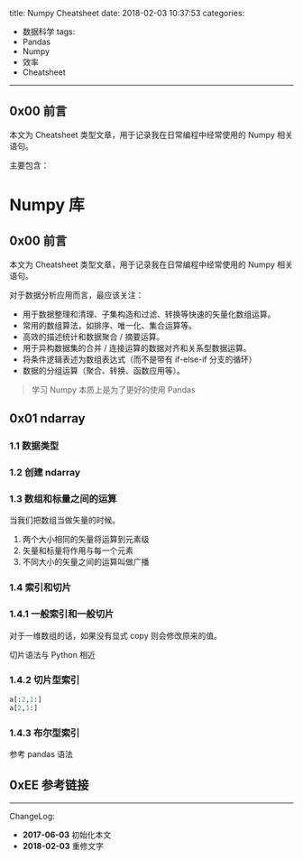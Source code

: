 title: Numpy Cheatsheet
date: 2018-02-03 10:37:53
categories:
 - 数据科学
tags:
 - Pandas
 - Numpy
 - 效率
 - Cheatsheet

---

## 0x00 前言

本文为 Cheatsheet 类型文章，用于记录我在日常编程中经常使用的 Numpy 相关语句。

主要包含：

# Numpy 库

## 0x00 前言

本文为 Cheatsheet 类型文章，用于记录我在日常编程中经常使用的 Numpy 相关语句。

对于数据分析应用而言，最应该关注：

- 用于数据整理和清理、子集构造和过滤、转换等快速的矢量化数组运算。
- 常用的数组算法，如排序、唯一化、集合运算等。
- 高效的描述统计和数据聚合 / 摘要运算。
- 用于异构数据集的合并 / 连接运算的数据对齐和关系型数据运算。
- 将条件逻辑表述为数组表达式（而不是带有 if-else-if 分支的循环）
- 数据的分组运算（聚合、转换、函数应用等）。

> 学习 Numpy 本质上是为了更好的使用 Pandas

## 0x01 ndarray

### 1.1 数据类型

### 1.2 创建 ndarray

### 1.3 数组和标量之间的运算

当我们把数组当做矢量的时候。

1. 两个大小相同的矢量将运算到元素级
2. 矢量和标量将作用与每一个元素
3. 不同大小的矢量之间的运算叫做广播

### 1.4 索引和切片

### 1.4.1 一般索引和一般切片

对于一维数组的话，如果没有显式 copy 则会修改原来的值。

切片语法与 Python 相近

### 1.4.2 切片型索引

```python
a[:2,1:]
a[2,1:]
```

### 1.4.3 布尔型索引

参考 pandas 语法

## 0xEE 参考链接

---
ChangeLog:
 - **2017-06-03** 初始化本文
 - **2018-02-03** 重修文字

